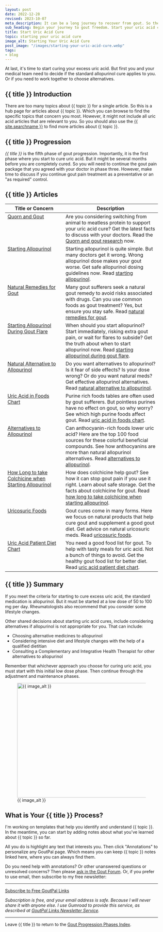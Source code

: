 ```yaml
---
layout: post
date: 2022-12-28
revised: 2023-10-07
meta_description: It can be a long journey to recover from gout. So the sooner you start, the quicker you're cured. Learn how to start your uric acid cure today.
sub_heading: Begin your journey to gout freedom. Start your uric acid cure.
title: Start Uric Acid Cure
topic: starting your uric acid cure
image_alt: Starting Your Uric Acid Cure
post_image: "/images/starting-your-uric-acid-cure.webp"
tags:
- blog
---
```

<p>At last, it's time to start curing your excess uric acid. But first you and your medical team need to decide if the standard allopurinol cure applies to you. Or if you need to work together to choose alternatives.</p>
<h2 id="intro">{{ title }} Introduction</h2>
<p>There are too many topics about {{ topic }} for a single article. So this is a hub page for articles about {{ topic }}. Which you can browse to find the specific topics that concern you most. However, it might not include all uric acid articles that are relevant to you. So you should also use the <a href="{{ site.searchurl }}">{{ site.searchname }}</a> to find more articles about {{ topic }}.</p>
<h2 id="progress">{{ title }} Progression</h2>
<p><em>{{ title }}</em> is the fifth phase of gout progression. Importantly, it is the first phase where you start to cure uric acid. But it might be several months before you are completely cured. So you will need to continue the gout pain package that you agreed with your doctor in phase three. However, make time to discuss if you continue gout pain treatment as a preventative or an "as required" control.</p>
<h2 id="facts">{{ title }} Articles</h2>
<table style="width: 100%;" id="article-list">
    <thead>
        <tr>
            <th style="width: 38%;">Title or Concern</th>
            <th style="width: 62%;">Description</th>
        </tr>
    </thead>
    <tbody style="vertical-align:top;">
        <tr id="quorn">
            <td><a href="https://goutpal.info/blog/quorn-and-gout-research/">Quorn and Gout</a></td>
            <td>Are you considering switching from animal to meatless protein to support your uric acid cure? Get the latest facts to discuss with your doctors. Read the <a href="https://goutpal.info/blog/quorn-and-gout-research/">Quorn and gout research</a> now.</td>
        </tr>
        <tr id="start">
            <td><a href="/gout-treatment/avoid-gout/allopurinol/allopurinol-dosing/">Starting Allopurinol</a></td>
            <td>Starting allopurinol is quite simple. But many doctors get it wrong. Wrong allopurinol dose makes your gout worse. Get safe allopurinol dosing guidelines now. Read <a href="/gout-treatment/avoid-gout/allopurinol/allopurinol-dosing/">starting allopurinol</a>.</td>
        </tr>
        <tr id="natural">
            <td><a href="/gout-treatment/gout-remedy/">Natural Remedies for Gout</a></td>
            <td>Many gout sufferers seek a natural gout remedy to avoid risks associated with drugs. Can you use common foods as gout treatment? Yes, but ensure you stay safe. Read <a href="/gout-treatment/gout-remedy/">natural remedies for gout</a>.</td>
        </tr>
        <tr id="during">
            <td><a href="/4853/start-allopurinol-quickly-but-carefully/">Starting Allopurinol During Gout Flare</a></td>
            <td>When should you start allopurinol? Start immediately, risking extra gout pain, or wait for flares to subside? Get the truth about when to start allopurinol now. Read <a href="/4853/start-allopurinol-quickly-but-carefully/">starting allopurinol during gout flare</a>.</td>
        </tr>
        <tr id="nat-allo">
            <td><a href="/2763/allopurinol-alternatives/">Natural Alternative to Allopurinol</a></td>
            <td>Do you want alternatives to allopurinol? Is it fear of side effects? Is your dose wrong? Or do you want natural meds? Get effective allopurinol alternatives. Read <a href="/2763/allopurinol-alternatives/">natural alternative to allopurinol</a>.</td>
        </tr>
        <tr id="food">
            <td><a href="/gout-diet/purine-rich-foods/">Uric Acid in Foods Chart</a></td>
            <td>Purine rich foods tables are often used by gout sufferers. But pointless purines have no effect on gout, so why worry? See which high purine foods affect gout. Read <a href="/gout-diet/purine-rich-foods/">uric acid in foods chart</a>.</td>
        </tr>
        <tr id="alt">
            <td><a href="/blog/anthocyanins-natural-allopurinol-alternatives/">Alternatives to Allopurinol</a></td>
            <td>Can anthocyanin-rich foods lower uric acid? Here are the top 100 food sources for these colorful beneficial compounds. See how anthocyanins are more than natural allopurinol alternatives. Read <a href="/blog/anthocyanins-natural-allopurinol-alternatives/">alternatives to allopurinol</a>.</td>
        </tr>
        <tr id="colch">
            <td><a href="/gout-treatment/gout-cure/colchicine/colchicine-for-gout/">How Long to take Colchicine when Starting Allopurinol</a></td>
            <td>How does colchicine help gout? See how it can stop gout pain if you use it right. Learn about safe storage. Get the facts about colchicine for gout. Read <a href="/gout-treatment/gout-cure/colchicine/colchicine-for-gout/">how long to take colchicine when starting allopurinol</a>.</td>
        </tr>
        <tr id="uricosuric">
            <td><a href="/2724/gout-cures-natural-uricosuric-agents/">Uricosuric Foods</a></td>
            <td>Gout cures come in many forms. Here we focus on natural products that help cure gout and supplement a good gout diet. Get advice on natural uricosuric meds. Read <a href="/2724/gout-cures-natural-uricosuric-agents/">uricosuric foods</a>.</td>
        </tr>
        <tr id="diet">
            <td><a href="/gout-food/gout-food-list/">Uric Acid Patient Diet Chart</a></td>
            <td>You need a good food list for gout. To help with tasty meals for uric acid. Not a bunch of things to avoid. Get the healthy gout food list for better diet. Read <a href="/gout-food/gout-food-list/">uric acid patient diet chart</a>.</td>
        </tr>
    </tbody>
</table>
<h2 id="summary">{{ title }} Summary</h2>
<p>If you meet the criteria for starting to cure excess uric acid, the standard medication is allopurinol. But it must be started at a low dose of 50 to 100 mg per day. Rheumatologists also recommend that you consider some lifestyle changes.</p>
<p>Other shared decisions about starting uric acid cures, include considering alternatives if allopurinol is not appropriate for you. That can include:</p>
<ul>
<li>Choosing alternative medicines to allopurinol</li>
<li>Considering intensive diet and lifestyle changes with the help of a qualified dietitian</li>
<li>Consulting a Complementary and Integrative Health Therapist for other alternatives to allopurinol</li>
</ul>
<p>Remember that whichever approach you choose for curing uric acid, you must start with this initial low dose phase. Then continue through the adjustment and maintenance phases.</p>
<figure id="image" class="inner">
<img src="{{ post_image }}" alt="{{ image_alt }}"  width="610" height="377">
  <figcaption>{{ image_alt }}</figcaption>
</figure>
<h2 id="next">What is Your {{ title }} Process?</h2>
I'm working on templates that help you identify and understand {{ topic }}. In the meantime, you can start by adding notes about what you've learned about {{ topic }} so far.

All you do is highlight any text that interests you. Then click "Annotations" to personalize any GoutPal page. Which means you can keep {{ topic }} notes linked here, where you can always find them.

Do you need help with annotations? Or other unanswered questions or unresolved concerns? Then please <a href="https://links.goutpal.com/p/goutpal-links-gout-discussions?a=888958067">ask in the Gout Forum</a>. Or, if you prefer to use email, then subscribe to my free newsletter:
<hr><a class="gumroad-button" href="https://links.goutpal.com/l/wqmwjs?a=888958067&wanted=true&price=0" data-gumroad-single-product="true" target="_blank">Subscribe to Free GoutPal Links <span class="gumroad-button-logo"></span></a>
<p><i>Subscription is free, and your email address is safe. Because I will never share it with anyone else. I use Gumroad to provide this service, as described at <a href="https://goutpal.com/blog/goutpal-notifications/">GoutPal Links Newsletter Service</a>.</i></p><hr>
Leave {{ title }} to return to the <a href="/blog/gout-progression/">Gout Progression Phases Index</a>.
